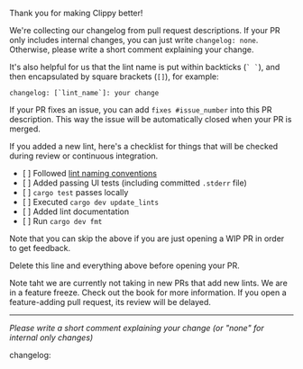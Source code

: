 Thank you for making Clippy better!

We're collecting our changelog from pull request descriptions.
If your PR only includes internal changes, you can just write
`changelog: none`. Otherwise, please write a short comment
explaining your change.

It's also helpful for us that the lint name is put within backticks (`` ` ` ``),
and then encapsulated by square brackets (`[]`), for example:
```
changelog: [`lint_name`]: your change
```

If your PR fixes an issue, you can add `fixes #issue_number` into this
PR description. This way the issue will be automatically closed when
your PR is merged.

If you added a new lint, here's a checklist for things that will be
checked during review or continuous integration.

- \[ ] Followed [lint naming conventions][lint_naming]
- \[ ] Added passing UI tests (including committed `.stderr` file)
- \[ ] `cargo test` passes locally
- \[ ] Executed `cargo dev update_lints`
- \[ ] Added lint documentation
- \[ ] Run `cargo dev fmt`

[lint_naming]: https://rust-lang.github.io/rfcs/0344-conventions-galore.html#lints

Note that you can skip the above if you are just opening a WIP PR in
order to get feedback.

Delete this line and everything above before opening your PR.

Note taht we are currently not taking in new PRs that add new lints. We are in a
feature freeze. Check out the book for more information. If you open a
feature-adding pull request, its review will be delayed.

---

*Please write a short comment explaining your change (or "none" for internal only changes)*

changelog:
